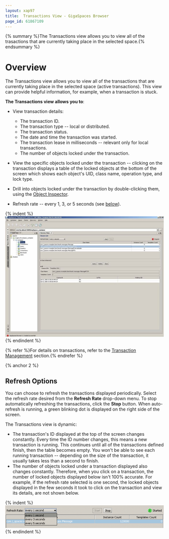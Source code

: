 ```yaml
---
layout: xap97
title:  Transactions View - GigaSpaces Browser
page_id: 61867109
---
```


{% summary %}The Transactions view allows you to view all of the trasactions that are currently taking place in the selected space.{% endsummary %}

# Overview

The Transactions view allows you to view all of the transactions that are currently taking place in the selected space (active transactions). This view can provide helpful information, for example, when a transaction is stuck.

**The Transactions view allows you to**:

- View transaction details:
    - The transaction ID.
    - The transaction type -- local or distributed.
    - The transaction status.
    - The date and time the transaction was started.
    - The transaction lease in milliseconds -- relevant only for local transactions.
    - The number of objects locked under the transaction.

- View the specific objects locked under the transaction -- clicking on the transaction displays a table of the locked objects at the bottom of the screen which shows each object's UID, class name, operation type, and lock type.
- Drill into objects locked under the transaction by double-clicking them, using the [Object Inspector](./object-inspector.html).
- Refresh rate -- every 1, 3, or 5 seconds (see [below](#2)).

{% indent %}
![GMC_space_transactions_view_6.5.jpg](/attachment_files/GMC_space_transactions_view_6.5.jpg)
{% endindent %}

{% refer %}For details on transactions, refer to the [Transaction Management](./transaction-management.html) section.{% endrefer %}

{% anchor 2 %}

## Refresh Options

You can choose to refresh the transactions displayed periodically. Select the refresh rate desired from the **Refresh Rate** drop-down menu. To stop automatically refreshing the transactions, click the **Stop** button. When auto-refresh is running, a green blinking dot is displayed on the right side of the screen.

The Transactions view is dynamic:

- The transaction's ID displayed at the top of the screen changes constantly. Every time the ID number changes, this means a new transaction is running. This continues until all of the transactions defined finish, then the table becomes empty. You won't be able to see each running transaction -- depending on the size of the transaction, it usually takes less than a second to finish.
- The number of objects locked under a transaction displayed also changes constantly. Therefore, when you click on a transaction, the number of locked objects displayed below isn't 100% accurate. For example, if the refresh rate selected is one second, the locked objects displayed in the few seconds it took to click on the transaction and view its details, are not shown below.

{% indent %}
![GMC_space_x_RefreshRate_area_TopRight_6.0.gif](/attachment_files/GMC_space_x_RefreshRate_area_TopRight_6.0.gif)
{% endindent %}
